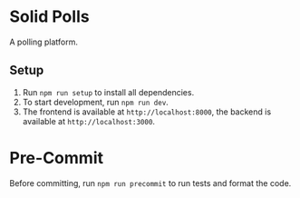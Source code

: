 # Solid Polls

A polling platform.

## Setup

1. Run `npm run setup` to install all dependencies.
1. To start development, run `npm run dev`.
1.  The frontend is available at `http://localhost:8000`, the backend is available at `http://localhost:3000`.

# Pre-Commit

Before committing, run `npm run precommit` to run tests and format the code.
